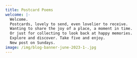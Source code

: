 ```yaml
---
title: Postcard Poems
welcome: |-
  Welcome.
  Postcards, lovely to send, even lovelier to receive.
  Wanting to share the joy of a place, a moment in time.
  Or just for collecting to look back at happy memories.
  Explore and discover. Take five and enjoy.
  New post on Sundays. 
image: /img/blog-banner-june-2023-1-.jpg
---
```

